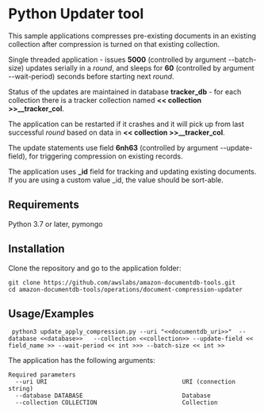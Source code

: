 # Python Updater tool 
This sample applications compresses pre-existing documents in an existing collection after compression is turned on that existing collection.

Single threaded application - issues **5000** (controlled by argument --batch-size) updates serially in a _round_, and sleeps for **60** (controlled by argument --wait-period) seconds before starting next _round_.

Status of the updates are maintained in database **tracker_db** - for each collection there is a tracker collection named **<< collection >>__tracker_col**.

The application can be restarted if it crashes and it will pick up from last successful _round_ based on data in **<< collection >>__tracker_col**.

The update statements use field **6nh63** (controlled by argument --update-field), for triggering compression on existing records.

The application uses **_id** field for tracking and updating existing documents. If you are using a custom value _id, the value should be sort-able.

## Requirements
Python 3.7 or later, pymongo

## Installation
Clone the repository and go to the application folder:
```
git clone https://github.com/awslabs/amazon-documentdb-tools.git
cd amazon-documentdb-tools/operations/document-compression-updater
```

## Usage/Examples

```
 python3 update_apply_compression.py --uri "<<documentdb_uri>>"  --database <<database>>   --collection <<collection>> --update-field << field_name >> --wait-period << int >>> --batch-size << int >>
```

The application has the following arguments:

```
Required parameters
  --uri URI                                      URI (connection string)
  --database DATABASE                            Database
  --collection COLLECTION                        Collection

```
